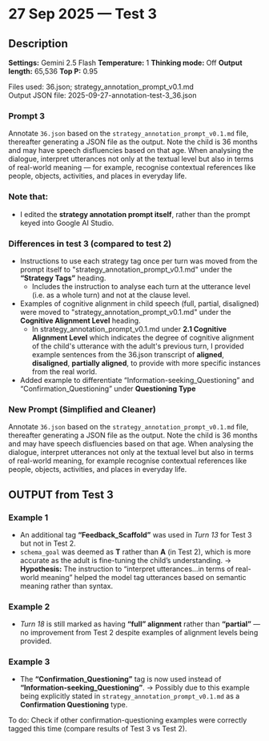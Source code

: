 # 27 Sep 2025 — Test 3

## Description
**Settings:** Gemini 2.5 Flash
**Temperature:** 1
**Thinking mode:** Off
**Output length:** 65,536
**Top P:** 0.95

Files used: 36.json; strategy_annotation_prompt_v0.1.md  
Output JSON file: 2025-09-27-annotation-test-3_36.json

### Prompt 3
Annotate `36.json` based on the `strategy_annotation_prompt_v0.1.md` file, thereafter generating a JSON file as the output. Note the child is 36 months and may have speech disfluencies based on that age. When analysing the dialogue, interpret utterances not only at the textual level but also in terms of real-world meaning — for example, recognise contextual references like people, objects, activities, and places in everyday life.

### Note that:
- I edited the **strategy annotation prompt itself**, rather than the prompt keyed into Google AI Studio.

### Differences in test 3 (compared to test 2)
- Instructions to use each strategy tag once per turn was moved from the prompt itself to "strategy_annotation_prompt_v0.1.md" under the **“Strategy Tags”** heading.
  - Includes the instruction to analyse each turn at the utterance level (i.e. as a whole turn) and not at the clause level.
- Examples of cognitive alignment in child speech (full, partial, disaligned) were moved to "strategy_annotation_prompt_v0.1.md" under the **Cognitive Alignment Level** heading.
  - In strategy_annotation_prompt_v0.1.md under **2.1 Cognitive Alignment Level** which indicates the degree of cognitive alignment of the child's utterance with the adult's previous turn, I provided example sentences from the 36.json transcript of **aligned**, **disaligned**, **partially aligned**, to provide with more specific instances from the real world.
- Added example to differentiate “Information-seeking_Questioning” and “Confirmation_Questioning” under **Questioning Type** 

### New Prompt (Simplified and Cleaner)
Annotate `36.json` based on the `strategy_annotation_prompt_v0.1.md` file, thereafter generating a JSON file as the output. Note the child is 36 months and may have speech disfluencies based on that age. When analysing the dialogue, interpret utterances not only at the textual level but also in terms of real-world meaning, for example recognise contextual references like people, objects, activities, and places in everyday life.

## OUTPUT from Test 3

### Example 1
- An additional tag **“Feedback_Scaffold”** was used in *Turn 13* for Test 3 but not in Test 2.
- `schema_goal` was deemed as **T** rather than **A** (in Test 2), which is more accurate as the adult is fine-tuning the child’s understanding.
→ **Hypothesis:** The instruction to “interpret utterances…in terms of real-world meaning” helped the model tag utterances based on semantic meaning rather than syntax.

### Example 2
- *Turn 18* is still marked as having **“full” alignment** rather than **“partial”** — no improvement from Test 2 despite examples of alignment levels being provided.

### Example 3
- The **“Confirmation_Questioning”** tag is now used instead of **“Information-seeking_Questioning”**.
→ Possibly due to this example being explicitly stated in `strategy_annotation_prompt_v0.1.md` as a **Confirmation Questioning** type.

To do: Check if other confirmation-questioning examples were correctly tagged this time (compare results of Test 3 vs Test 2).
